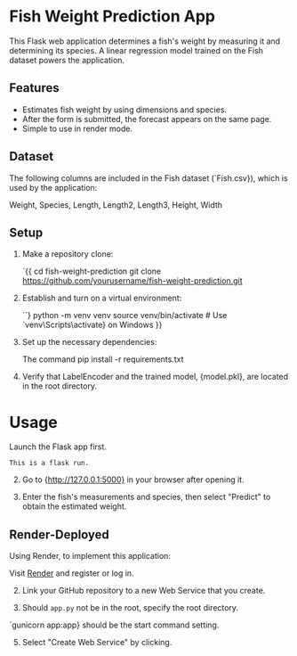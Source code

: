 # Fish Weight Prediction App

This Flask web application determines a fish's weight by measuring it and determining its species. A linear regression model trained on the Fish dataset powers the application.

## Features

- Estimates fish weight by using dimensions and species.
- After the form is submitted, the forecast appears on the same page.
- Simple to use in render mode.

## Dataset

The following columns are included in the Fish dataset (`Fish.csv}), which is used by the application:

Weight, Species, Length, Length2, Length3, Height, Width

## Setup

1. Make a repository clone:

    `{{ cd fish-weight-prediction git clone https://github.com/yourusername/fish-weight-prediction.git

2. Establish and turn on a virtual environment:

    ``} python -m venv venv source venv/bin/activate # Use `venv\Scripts\activate} on Windows }}

3. Set up the necessary dependencies:

    The command pip install -r requirements.txt

4. Verify that LabelEncoder and the trained model, {model.pkl}, are located in the root directory.

# Usage

Launch the Flask app first.

    This is a flask run.

2. Go to {http://127.0.0.1:5000} in your browser after opening it.

3. Enter the fish's measurements and species, then select "Predict" to obtain the estimated weight.

## Render-Deployed

Using Render, to implement this application:

Visit [Render](https://render.com/) and register or log in.

2. Link your GitHub repository to a new Web Service that you create.

3. Should `app.py` not be in the root, specify the root directory.

`gunicorn app:app} should be the start command setting.

5. Select "Create Web Service" by clicking.
